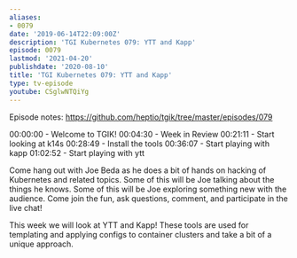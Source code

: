 ```yaml
---
aliases:
- 0079
date: '2019-06-14T22:09:00Z'
description: 'TGI Kubernetes 079: YTT and Kapp'
episode: 0079
lastmod: '2021-04-20'
publishdate: '2020-08-10'
title: 'TGI Kubernetes 079: YTT and Kapp'
type: tv-episode
youtube: CSglwNTQiYg
---
```


Episode notes: https://github.com/heptio/tgik/tree/master/episodes/079

00:00:00 - Welcome to TGIK!
00:04:30 - Week in Review
00:21:11 - Start looking at k14s
00:28:49 - Install the tools
00:36:07 - Start playing with kapp
01:02:52 - Start playing with ytt

Come hang out with Joe Beda as he does a bit of hands on hacking of Kubernetes and related topics. Some of this will be Joe talking about the things he knows. Some of this will be Joe exploring something new with the audience. Come join the fun, ask questions, comment, and participate in the live chat!

This week we will look at YTT and Kapp! These tools are used for templating and applying configs to container clusters and take a bit of a unique approach.